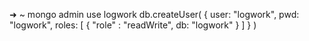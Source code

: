 ➜  ~ mongo admin
use logwork
db.createUser(
  {
    user: "logwork",
    pwd: "logwork",
    roles: [ { "role" : "readWrite", db: "logwork" } ]
  }
)